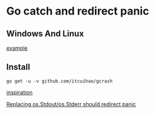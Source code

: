 # Go catch and redirect panic

## Windows And Linux

[example](./example/panic.go)

## Install

```
go get -u -v github.com/itcuihao/gcrash
```

[inspiration](https://stackoverflow.com/questions/34772012/capturing-panic-in-golang/34772516)

[Replacing os.Stdout/os.Stderr should redirect panic](https://github.com/golang/go/issues/325)

